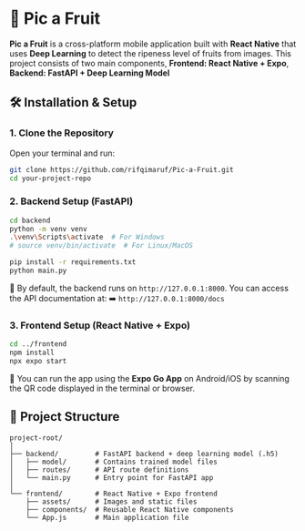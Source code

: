 
# 🍓 Pic a Fruit

**Pic a Fruit** is a cross-platform mobile application built with **React Native** that uses **Deep Learning** to detect the ripeness level of fruits from images. This project consists of two main components, **Frontend: React Native + Expo**, **Backend: FastAPI + Deep Learning Model**


## 🛠️ Installation & Setup

### 1. Clone the Repository

Open your terminal and run:

```bash
git clone https://github.com/rifqimaruf/Pic-a-Fruit.git
cd your-project-repo
```

### 2. Backend Setup (FastAPI)

```bash
cd backend
python -m venv venv
.\venv\Scripts\activate  # For Windows
# source venv/bin/activate  # For Linux/MacOS

pip install -r requirements.txt
python main.py
```

🔗 By default, the backend runs on `http://127.0.0.1:8000`.
You can access the API documentation at:
➡️ `http://127.0.0.1:8000/docs`

### 3. Frontend Setup (React Native + Expo)

```bash
cd ../frontend
npm install
npx expo start
```

📱 You can run the app using the **Expo Go App** on Android/iOS by scanning the QR code displayed in the terminal or browser.


## 📂 Project Structure

```
project-root/
│
├── backend/         # FastAPI backend + deep learning model (.h5)
│   ├── model/       # Contains trained model files
│   ├── routes/      # API route definitions
│   └── main.py      # Entry point for FastAPI app
│
└── frontend/        # React Native + Expo frontend
    ├── assets/      # Images and static files
    ├── components/  # Reusable React Native components
    └── App.js       # Main application file
```
